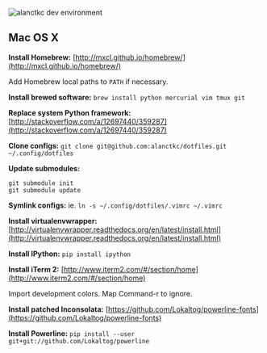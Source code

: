 ![alanctkc dev environment](https://raw.github.com/alanctkc/dotfiles/master/screenshot.png)

Mac OS X
--------

**Install Homebrew:** [http://mxcl.github.io/homebrew/](http://mxcl.github.io/homebrew/)

Add Homebrew local paths to `PATH` if necessary.

**Install brewed software:** `brew install python mercurial vim tmux git`

**Replace system Python framework:** [http://stackoverflow.com/a/12697440/359287](http://stackoverflow.com/a/12697440/359287)

**Clone configs:** `git clone git@github.com:alanctkc/dotfiles.git ~/.config/dotfiles`

**Update submodules:**

	git submodule init  
	git submodule update
	
**Symlink configs:** ie. `ln -s ~/.config/dotfiles/.vimrc ~/.vimrc`

**Install virtualenvwrapper:** [http://virtualenvwrapper.readthedocs.org/en/latest/install.html](http://virtualenvwrapper.readthedocs.org/en/latest/install.html)

**Install IPython:** `pip install ipython`

**Install iTerm 2:** [http://www.iterm2.com/#/section/home](http://www.iterm2.com/#/section/home)

Import development colors. Map Command-r to ignore.

**Install patched Inconsolata:** [https://github.com/Lokaltog/powerline-fonts](https://github.com/Lokaltog/powerline-fonts)

**Install Powerline:** `pip install --user git+git://github.com/Lokaltog/powerline`
